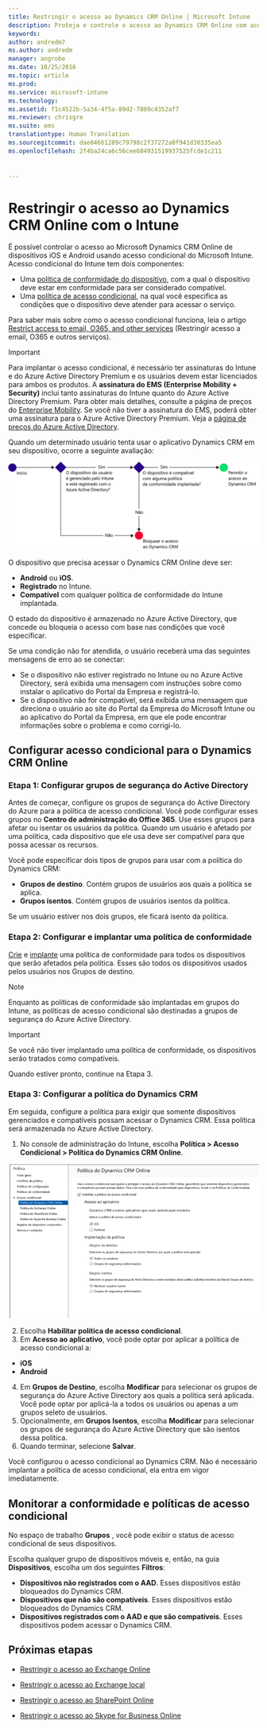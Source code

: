 ```yaml
---
title: Restringir o acesso ao Dynamics CRM Online | Microsoft Intune
description: Proteja e controle o acesso ao Dynamics CRM Online com acesso condicional.
keywords: 
author: andredm7
ms.author: andredm
manager: angrobe
ms.date: 10/25/2016
ms.topic: article
ms.prod: 
ms.service: microsoft-intune
ms.technology: 
ms.assetid: f1c4522b-5a34-4f5a-89d2-7809c4352af7
ms.reviewer: chrisgre
ms.suite: ems
translationtype: Human Translation
ms.sourcegitcommit: dae04661289c79798c2f37272a0f941d30335ea5
ms.openlocfilehash: 2f4ba24ca6c56cee684931519937525fcde1c211


---
```


# <a name="restrict-access-to-dynamics-crm-online-with-intune"></a>Restringir o acesso ao Dynamics CRM Online com o Intune
É possível controlar o acesso ao Microsoft Dynamics CRM Online de dispositivos iOS e Android usando acesso condicional do Microsoft Intune.  Acesso condicional do Intune tem dois componentes:
* Uma [política de conformidade do dispositivo](introduction-to-device-compliance-policies-in-microsoft-intune.md), com a qual o dispositivo deve estar em conformidade para ser considerado compatível.
* Uma [política de acesso condicional](restrict-access-to-email-and-o365-services-with-microsoft-intune.md), na qual você especifica as condições que o dispositivo deve atender para acessar o serviço.

Para saber mais sobre como o acesso condicional funciona, leia o artigo [Restrict access to email, O365, and other services](restrict-access-to-email-and-o365-services-with-microsoft-intune.md) (Restringir acesso a email, O365 e outros serviços).

> [!IMPORTANT]
> Para implantar o acesso condicional, é necessário ter assinaturas do Intune e do Azure Active Directory Premium e os usuários devem estar licenciados para ambos os produtos. A **assinatura do EMS (Enterprise Mobility + Security)** inclui tanto assinaturas do Intune quanto do Azure Active Directory Premium. Para obter mais detalhes, consulte a página de preços do [Enterprise Mobility](https://www.microsoft.com/en-us/cloud-platform/enterprise-mobility-pricing). Se você não tiver a assinatura do EMS, poderá obter uma assinatura para o Azure Active Directory Premium. Veja a [página de preços do Azure Active Directory](https://azure.microsoft.com/en-us/pricing/details/active-directory/).

Quando um determinado usuário tenta usar o aplicativo Dynamics CRM em seu dispositivo, ocorre a seguinte avaliação:

![Diagrama que mostra os pontos de decisão usados para determinar se um dispositivo tem acesso permitido ou bloqueado a um serviço](../media/mdm-ca-dynamics-crm-flow-diagram.png)

O dispositivo que precisa acessar o Dynamics CRM Online deve ser:
* **Android** ou **iOS**.
* **Registrado** no Intune.
* **Compatível** com qualquer política de conformidade do Intune implantada.

O estado do dispositivo é armazenado no Azure Active Directory, que concede ou bloqueia o acesso com base nas condições que você especificar.

Se uma condição não for atendida, o usuário receberá uma das seguintes mensagens de erro ao se conectar:
* Se o dispositivo não estiver registrado no Intune ou no Azure Active Directory, será exibida uma mensagem com instruções sobre como instalar o aplicativo do Portal da Empresa e registrá-lo.
* Se o dispositivo não for compatível, será exibida uma mensagem que direciona o usuário ao site do Portal da Empresa do Microsoft Intune ou ao aplicativo do Portal da Empresa, em que ele pode encontrar informações sobre o problema e como corrigi-lo.

## <a name="configure-conditional-access-for-dynamics-crm-online"></a>Configurar acesso condicional para o Dynamics CRM Online  
### <a name="step-1-configure-active-directory-security-groups"></a>Etapa 1: Configurar grupos de segurança do Active Directory

Antes de começar, configure os grupos de segurança do Active Directory do Azure para a política de acesso condicional. Você pode configurar esses grupos no **Centro de administração do Office 365**. Use esses grupos para afetar ou isentar os usuários da política. Quando um usuário é afetado por uma política, cada dispositivo que ele usa deve ser compatível para que possa acessar os recursos.

Você pode especificar dois tipos de grupos para usar com a política do Dynamics CRM:
* **Grupos de destino**. Contém grupos de usuários aos quais a política se aplica.
* **Grupos isentos**. Contém grupos de usuários isentos da política.

Se um usuário estiver nos dois grupos, ele ficará isento da política.

### <a name="step-2-configure-and-deploy-a-compliance-policy"></a>Etapa 2: Configurar e implantar uma política de conformidade
[Crie](create-a-device-compliance-policy-in-microsoft-intune.md) e [implante](deploy-and-monitor-a-device-compliance-policy-in-microsoft-intune.md) uma política de conformidade para todos os dispositivos que serão afetados pela política. Esses são todos os dispositivos usados pelos usuários nos Grupos de destino.

> [!NOTE]
> Enquanto as políticas de conformidade são implantadas em grupos do Intune, as políticas de acesso condicional são destinadas a grupos de segurança do Azure Active Directory.

> [!IMPORTANT]
> Se você não tiver implantado uma política de conformidade, os dispositivos serão tratados como compatíveis.

Quando estiver pronto, continue na Etapa 3.
### <a name="step-3-configure-the-dynamics-crm-policy"></a>Etapa 3: Configurar a política do Dynamics CRM
Em seguida, configure a política para exigir que somente dispositivos gerenciados e compatíveis possam acessar o Dynamics CRM. Essa política será armazenada no Azure Active Directory.

1.  No console de administração do Intune, escolha **Política > Acesso Condicional > Política do Dynamics CRM Online**.

  ![Captura de tela da página de política de acesso condicional do Dynamics CRM Online](../media/mdm-ca-dynamics-crm-policy-configuration.png)

2.  Escolha **Habilitar política de acesso condicional**.
3.  Em **Acesso ao aplicativo**, você pode optar por aplicar a política de acesso condicional a:
  * **iOS**
  * **Android**
4.  Em **Grupos de Destino**, escolha **Modificar** para selecionar os grupos de segurança do Azure Active Directory aos quais a política será aplicada. Você pode optar por aplicá-la a todos os usuários ou apenas a um grupos seleto de usuários.
5.  Opcionalmente, em **Grupos Isentos**, escolha **Modificar** para selecionar os grupos de segurança do Azure Active Directory que são isentos dessa política.
6.  Quando terminar, selecione **Salvar**.

Você configurou o acesso condicional ao Dynamics CRM. Não é necessário implantar a política de acesso condicional, ela entra em vigor imediatamente.
##  <a name="monitor-the-compliance-and-conditional-access-policies"></a>Monitorar a conformidade e políticas de acesso condicional

No espaço de trabalho **Grupos** , você pode exibir o status de acesso condicional de seus dispositivos.

Escolha qualquer grupo de dispositivos móveis e, então, na guia **Dispositivos**, escolha um dos seguintes **Filtros**:
* **Dispositivos não registrados com o AAD**. Esses dispositivos estão bloqueados do Dynamics CRM.
* **Dispositivos que não são compatíveis**. Esses dispositivos estão bloqueados do Dynamics CRM.
* **Dispositivos registrados com o AAD e que são compatíveis**. Esses dispositivos podem acessar o Dynamics CRM.

##  <a name="next-steps"></a>Próximas etapas
* [Restringir o acesso ao Exchange Online](restrict-access-to-exchange-online-with-microsoft-intune.md)

* [Restringir o acesso ao Exchange local](restrict-access-to-exchange-onpremises-with-microsoft-intune.md)
* [Restringir o acesso ao SharePoint Online](restrict-access-to-sharepoint-online-with-microsoft-intune.md)

* [Restringir o acesso ao Skype for Business Online](restrict-access-to-skype-for-business-online-with-microsoft-intune.md)



<!--HONumber=Dec16_HO2-->


